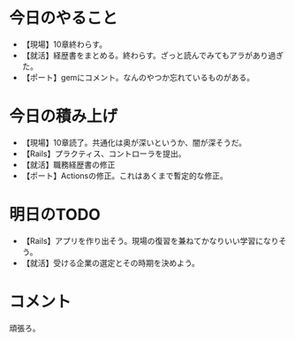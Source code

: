 # 今日のやること
- 【現場】10章終わらす。
- 【就活】経歴書をまとめる。終わらす。ざっと読んでみてもアラがあり過ぎた。
- 【ポート】gemにコメント。なんのやつか忘れているものがある。

# 今日の積み上げ
- 【現場】10章読了。共通化は奥が深いというか、闇が深そうだ。
- 【Rails】プラクティス、コントローラを提出。
- 【就活】職務経歴書の修正
- 【ポート】Actionsの修正。これはあくまで暫定的な修正。
# 明日のTODO
- 【Rails】アプリを作り出そう。現場の復習を兼ねてかなりいい学習になりそう。
- 【就活】受ける企業の選定とその時期を決めよう。
# コメント
頑張ろ。

